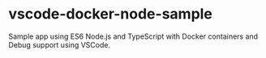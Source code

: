 # vscode-docker-node-sample

Sample app using ES6 Node.js and TypeScript with Docker containers and Debug support using VSCode.